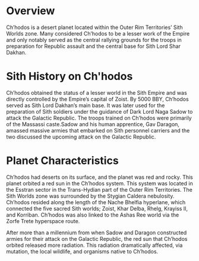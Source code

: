 # Overview

Ch’hodos is a desert planet located within the Outer Rim Territories’ Sith Worlds zone.
Many considered Ch’hodos to be a lesser work of the Empire and only notably served as the central rallying grounds for the troops in preparation for Republic assault and the central base for Sith Lord Shar Dakhan.

# Sith History on Ch'hodos

Ch’hodos obtained the status of a lesser world in the Sith Empire and was directly controlled by the Empire’s capital of Zoist.
By 5000 BBY, Ch’hodos served as Sith Lord Dakhan’s main base.
It was later used for the preparation of Sith soldiers under the guidance of Dark Lord Naga Sadow to attack the Galactic Republic.
The troops trained on Ch’hodos were primarily of the Massassi caste.Sadow and his human apprentice, Gav Daragon, amassed massive armies that embarked on Sith personnel carriers and the two discussed the upcoming attack on the Galactic Republic.

# Planet Characteristics

Ch’hodos had deserts on its surface, and the planet was red and rocky.
This planet orbited a red sun in the Ch’hodos system.
This system was located in the Esstran sector in the Trans-Hydian part of the Outer Rim Territories.
The Sith Worlds zone was surrounded by the Stygian Caldera nebulosity.
Ch’hodos resided along the length of the Nache Bhelfia hyperlane, which connected the five sacred Sith worlds; Zoist, Khar Delba, Rhelg, Krayiss II, and Korriban.
Ch’hodos was also linked to the Ashas Ree world via the Zorfe Trete hyperspace route.

After more than a millennium from when Sadow and Daragon constructed armies for their attack on the Galactic Republic, the red sun that Ch’hodos orbited released more radiation.
This radiation dramatically affected, via mutation, the local wildlife, and organisms native to Ch’hodos.
